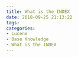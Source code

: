```yaml
---
title: What is the INDEX
date: 2018-09-25 21:13:22
tags:
categories:
- Lucene
- Base Knowledge
- What is the INDEX
---
```

